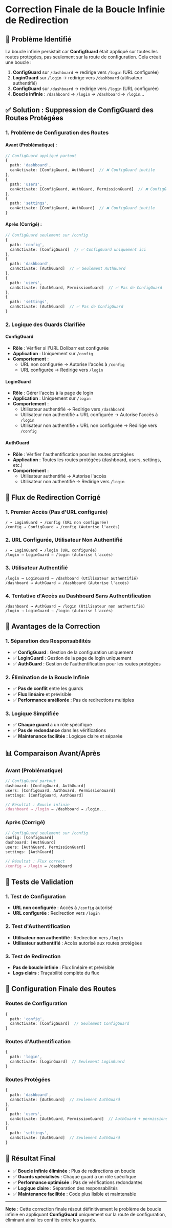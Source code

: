 # Correction Finale de la Boucle Infinie de Redirection

## 🔧 **Problème Identifié**

La boucle infinie persistait car **ConfigGuard** était appliqué sur toutes les routes protégées, pas seulement sur la route de configuration. Cela créait une boucle :

1. **ConfigGuard** sur `/dashboard` → redirige vers `/login` (URL configurée)
2. **LoginGuard** sur `/login` → redirige vers `/dashboard` (utilisateur authentifié)
3. **ConfigGuard** sur `/dashboard` → redirige vers `/login` (URL configurée)
4. **Boucle infinie** : `/dashboard` → `/login` → `/dashboard` → `/login`...

## ✅ **Solution : Suppression de ConfigGuard des Routes Protégées**

### **1. Problème de Configuration des Routes**

#### **Avant (Problématique) :**
```typescript
// ConfigGuard appliqué partout
{
  path: 'dashboard',
  canActivate: [ConfigGuard, AuthGuard]  // ❌ ConfigGuard inutile
},
{
  path: 'users',
  canActivate: [ConfigGuard, AuthGuard, PermissionGuard]  // ❌ ConfigGuard inutile
},
{
  path: 'settings',
  canActivate: [ConfigGuard, AuthGuard]  // ❌ ConfigGuard inutile
}
```

#### **Après (Corrigé) :**
```typescript
// ConfigGuard seulement sur /config
{
  path: 'config',
  canActivate: [ConfigGuard]  // ✅ ConfigGuard uniquement ici
},
{
  path: 'dashboard',
  canActivate: [AuthGuard]  // ✅ Seulement AuthGuard
},
{
  path: 'users',
  canActivate: [AuthGuard, PermissionGuard]  // ✅ Pas de ConfigGuard
},
{
  path: 'settings',
  canActivate: [AuthGuard]  // ✅ Pas de ConfigGuard
}
```

### **2. Logique des Guards Clarifiée**

#### **ConfigGuard**
- **Rôle** : Vérifier si l'URL Dolibarr est configurée
- **Application** : Uniquement sur `/config`
- **Comportement** :
  - URL non configurée → Autorise l'accès à `/config`
  - URL configurée → Redirige vers `/login`

#### **LoginGuard**
- **Rôle** : Gérer l'accès à la page de login
- **Application** : Uniquement sur `/login`
- **Comportement** :
  - Utilisateur authentifié → Redirige vers `/dashboard`
  - Utilisateur non authentifié + URL configurée → Autorise l'accès à `/login`
  - Utilisateur non authentifié + URL non configurée → Redirige vers `/config`

#### **AuthGuard**
- **Rôle** : Vérifier l'authentification pour les routes protégées
- **Application** : Toutes les routes protégées (dashboard, users, settings, etc.)
- **Comportement** :
  - Utilisateur authentifié → Autorise l'accès
  - Utilisateur non authentifié → Redirige vers `/login`

## 🔄 **Flux de Redirection Corrigé**

### **1. Premier Accès (Pas d'URL configurée)**
```
/ → LoginGuard → /config (URL non configurée)
/config → ConfigGuard → /config (Autorise l'accès)
```

### **2. URL Configurée, Utilisateur Non Authentifié**
```
/ → LoginGuard → /login (URL configurée)
/login → LoginGuard → /login (Autorise l'accès)
```

### **3. Utilisateur Authentifié**
```
/login → LoginGuard → /dashboard (Utilisateur authentifié)
/dashboard → AuthGuard → /dashboard (Autorise l'accès)
```

### **4. Tentative d'Accès au Dashboard Sans Authentification**
```
/dashboard → AuthGuard → /login (Utilisateur non authentifié)
/login → LoginGuard → /login (Autorise l'accès)
```

## 🚀 **Avantages de la Correction**

### **1. Séparation des Responsabilités**
- ✅ **ConfigGuard** : Gestion de la configuration uniquement
- ✅ **LoginGuard** : Gestion de la page de login uniquement
- ✅ **AuthGuard** : Gestion de l'authentification pour les routes protégées

### **2. Élimination de la Boucle Infinie**
- ✅ **Pas de conflit** entre les guards
- ✅ **Flux linéaire** et prévisible
- ✅ **Performance améliorée** : Pas de redirections multiples

### **3. Logique Simplifiée**
- ✅ **Chaque guard** a un rôle spécifique
- ✅ **Pas de redondance** dans les vérifications
- ✅ **Maintenance facilitée** : Logique claire et séparée

## 📊 **Comparaison Avant/Après**

### **Avant (Problématique)**
```typescript
// ConfigGuard partout
dashboard: [ConfigGuard, AuthGuard]
users: [ConfigGuard, AuthGuard, PermissionGuard]
settings: [ConfigGuard, AuthGuard]

// Résultat : Boucle infinie
/dashboard → /login → /dashboard → /login...
```

### **Après (Corrigé)**
```typescript
// ConfigGuard seulement sur /config
config: [ConfigGuard]
dashboard: [AuthGuard]
users: [AuthGuard, PermissionGuard]
settings: [AuthGuard]

// Résultat : Flux correct
/config → /login → /dashboard
```

## 🧪 **Tests de Validation**

### **1. Test de Configuration**
- **URL non configurée** : Accès à `/config` autorisé
- **URL configurée** : Redirection vers `/login`

### **2. Test d'Authentification**
- **Utilisateur non authentifié** : Redirection vers `/login`
- **Utilisateur authentifié** : Accès autorisé aux routes protégées

### **3. Test de Redirection**
- **Pas de boucle infinie** : Flux linéaire et prévisible
- **Logs clairs** : Traçabilité complète du flux

## 🔧 **Configuration Finale des Routes**

### **Routes de Configuration**
```typescript
{
  path: 'config',
  canActivate: [ConfigGuard]  // Seulement ConfigGuard
}
```

### **Routes d'Authentification**
```typescript
{
  path: 'login',
  canActivate: [LoginGuard]  // Seulement LoginGuard
}
```

### **Routes Protégées**
```typescript
{
  path: 'dashboard',
  canActivate: [AuthGuard]  // Seulement AuthGuard
},
{
  path: 'users',
  canActivate: [AuthGuard, PermissionGuard]  // AuthGuard + permissions
},
{
  path: 'settings',
  canActivate: [AuthGuard]  // Seulement AuthGuard
}
```

## 🎯 **Résultat Final**

- ✅ **Boucle infinie éliminée** : Plus de redirections en boucle
- ✅ **Guards spécialisés** : Chaque guard a un rôle spécifique
- ✅ **Performance optimisée** : Pas de vérifications redondantes
- ✅ **Logique claire** : Séparation des responsabilités
- ✅ **Maintenance facilitée** : Code plus lisible et maintenable

---

**Note** : Cette correction finale résout définitivement le problème de boucle infinie en appliquant **ConfigGuard** uniquement sur la route de configuration, éliminant ainsi les conflits entre les guards.
